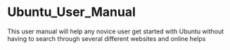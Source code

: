 Ubuntu_User_Manual
==================

This user manual will help any novice user get started with Ubuntu without having to search through several different websites and online helps
